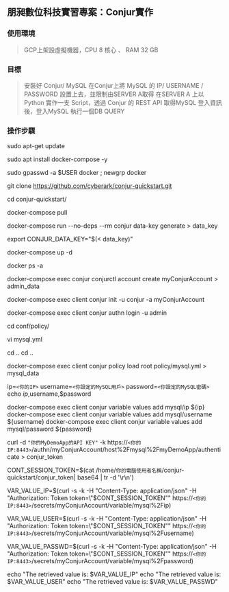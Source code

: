 ## 朋昶數位科技實習專案：Conjur實作

### 使用環境 
> GCP上架設虛擬機器，CPU 8 核心 、 RAM 32 GB

### 目標
> 安裝好 Conjur/ MySQL
> 在Conjur上將 MySQL 的 IP/ USERNAME / PASSWORD 設置上去，並限制由SERVER A取得
> 在SERVER A 上以Python 實作一支 Script，透過 Conjur 的 REST API 取得MySQL 登入資訊後，登入MySQL 執行一個DB QUERY

### 操作步驟

sudo apt-get update

sudo apt install docker-compose -y

sudo gpasswd -a $USER docker ; newgrp docker

git clone https://github.com/cyberark/conjur-quickstart.git

cd conjur-quickstart/

docker-compose pull

docker-compose run --no-deps --rm conjur data-key generate > data_key

export CONJUR_DATA_KEY="$(< data_key)"

docker-compose up -d

docker ps -a

docker-compose exec conjur conjurctl account create myConjurAccount > admin_data

docker-compose exec client conjur init -u conjur -a myConjurAccount

docker-compose exec client conjur authn login -u admin

cd conf/policy/

vi mysql.yml

cd ..
cd ..

docker-compose exec client conjur policy load root policy/mysql.yml > mysql_data

ip=`<你的IP>`
username=`<你設定的MySQL用戶>`
password=`<你設定的MySQL密碼>`
echo $ip,$username,$password

docker-compose exec client conjur variable values add mysql/ip ${ip}
docker-compose exec client conjur variable values add mysql/username ${username}
docker-compose exec client conjur variable values add mysql/password ${password}

curl -d `"你的MyDemoApp的API KEY"` -k https://`<你的IP:8443>`/authn/myConjurAccount/host%2Fmysql%2FmyDemoApp/authenticate > conjur_token

CONT_SESSION_TOKEN=$(cat /home/`你的電腦使用者名稱`/conjur-quickstart/conjur_token| base64 | tr -d '\r\n')                                                  

VAR_VALUE_IP=$(curl -s -k -H "Content-Type: application/json" -H "Authorization: Token token=\"$CONT_SESSION_TOKEN\"" https://`<你的IP:8443>`/secrets/myConjurAccount/variable/mysql%2Fip)

VAR_VALUE_USER=$(curl -s -k -H "Content-Type: application/json" -H "Authorization: Token token=\"$CONT_SESSION_TOKEN\"" https://`<你的IP:8443>`/secrets/myConjurAccount/variable/mysql%2Fusername)

VAR_VALUE_PASSWD=$(curl -s -k -H "Content-Type: application/json" -H "Authorization: Token token=\"$CONT_SESSION_TOKEN\"" https://`<你的IP:8443>`/secrets/myConjurAccount/variable/mysql%2Fpassword)


echo "The retrieved value is: $VAR_VALUE_IP"
echo "The retrieved value is: $VAR_VALUE_USER"
echo "The retrieved value is: $VAR_VALUE_PASSWD"
